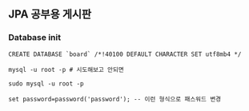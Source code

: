 ## JPA 공부용 게시판

### Database init
```mariadb
CREATE DATABASE `board` /*!40100 DEFAULT CHARACTER SET utf8mb4 */
```

```shell
mysql -u root -p # 시도해보고 안되면

sudo mysql -u root -p 
```

```mariadb
set password=password('password'); -- 이런 형식으로 패스워드 변경
```
